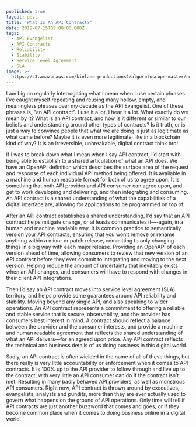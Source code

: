 ```yaml
---
published: true
layout: post
title: 'What Is An API Contract?'
date: 2019-07-15T09:00:00.000Z
tags:
  - API Evangelist
  - API Contracts
  - Reliability
  - Stability
  - Service Level Agreement
  - SLA
image: >-
  https://s3.amazonaws.com/kinlane-productions2/algorotoscope-master/adam-smith-adam-smith-purp-paper.jpg
---
```


I am big on regularly interrogating what I mean when I use certain phrases. I’ve caught myself repeating and reusing many hollow, empty, and meaningless phrases over my decade as the API Evangelist. One of these phrases is, "an API contract". I use it a lot. I hear it a lot. What exactly do we mean by it? What is an API contract, and how is it different or similar to our beliefs and understanding around other types of contracts? Is it truth, or is just a way to convince people that what we are doing is just as legitimate as what came before? Maybe it is even more legitimate, like in a blockchain kind of way? It is an irreversible, unbreakable, digital contract think bro!

If I was to break down what I mean when I say API contract, I’d start with being able to establish to a shared articulation of what an API does. We have an OpenAPI definition which describes the surface area of the request and response of each individual API method being offered. It is available in a machine and human readable format for both of us to agree upon. It is something that both API provider and API consumer can agree upon, and get to work developing and delivering, and then integrating and consuming. An API contract is a shared understanding of what the capabilities of a digital interface are, allowing for applications to be programmed on top of.

After an API contract establishes a shared understanding, I'd say that an API contract helps mitigate change, or at leasts communicates it—-again, in a human and machine readable way. It is common practice to semantically version your API contracts, ensuring that you won’t remove or rename anything within a minor or patch release, committing to only changing things in a big way with each major release. Providing an OpenAPI of each version ahead of time, allowing consumers to review that new version of an API contract before they ever commit to integrating and moving to the next version. Helping reduce the amount of uncertainty that inevitably exists when an API changes, and consumers will have to respond with changes in their client API integrations.

Then I’d say an API contract moves into service level agreement (SLA) territory, and helps provide some guarantees around API reliability and stability. Moving beyond any single API, and also speaking to wider operations. An API contract represents a commitment to offering a reliable and stable service that is secure, observability, and the provider has consumers best interest in mind. A contract should reflect a balance between the provider and the consumer interests, and provide a machine and human readable agreement that reflects the shared understanding of what an API delivers—for an agreed upon price. Any API contract reflects the technical and business details of us doing business in this digital world.

Sadly, an API contract is often wielded in the name of all of these things, but there really is very little accountability or enforcement when it comes to API contracts. It is 100% up to the API provider to follow through and live up to the contract, with very little an API consumer can do if the contract isn’t met. Resulting in many badly behaved API providers, as well as monstrous API consumers. Right now, API contract is thrown around by executives, evangelists, analysts and pundits, more than they are ever actually used to govern what happens on the ground of API operations. Only time will tell if API contracts are just another buzzword that comes and goes, or if they become common place when it comes to doing business online in a digital world.
